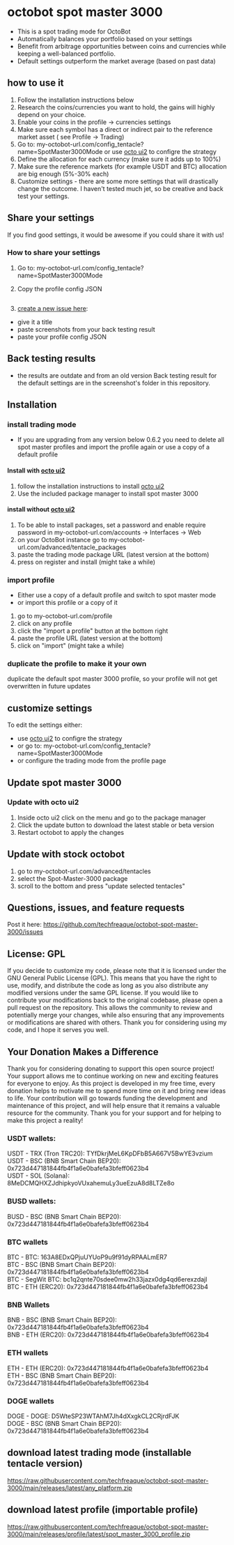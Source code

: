# octobot spot master 3000

* This is a spot trading mode for OctoBot
* Automatically balances your portfolio based on your settings
* Benefit from arbitrage opportunities between coins and currencies while keeping a well-balanced portfolio.
* Default settings outperform the market average (based on past data)

## how to use it

1. Follow the installation instructions below
2. Research the coins/currencies you want to hold, the gains will highly depend on your choice.
3. Enable your coins in the profile -> currencies settings
4. Make sure each symbol has a direct or indirect pair to the reference market asset ( see Profile -> Trading)
5. Go to: my-octobot-url.com/config\_tentacle?name=SpotMaster3000Mode or use [octo ui2](https://github.com/techfreaque/octo-ui-2/) to configre the strategy
6. Define the allocation for each currency (make sure it adds up to 100%)
7. Make sure the reference markets (for example USDT and BTC) allocation are big enough (5%-30% each)
8. Customize settings - there are some more settings that will drastically change the outcome. I haven't tested much jet, so be creative and back test your settings.

## Share your settings

If you find good settings, it would be awesome if you could share it with us!

### How to share your settings

1. Go to: my-octobot-url.com/config\_tentacle?name=SpotMaster3000Mode
2.  Copy the profile config JSON

    <figure><img src=".gitbook/assets/image.png" alt=""><figcaption></figcaption></figure>
3. [create a new issue here](https://github.com/techfreaque/octobot-spot-master-3000/issues/new):

* give it a title
* paste screenshots from your back testing result
* paste your profile config JSON&#x20;

## Back testing results
* the results are outdate and from an old version
Back testing result for the default settings are in the screenshot's folder in this repository.

## Installation

### install trading mode
* If you are upgrading from any version below 0.6.2 you need to delete all spot master profiles and import the profile again or use a copy of a default profile

#### Install with [octo ui2](https://github.com/techfreaque/octo-ui-2/)
1. follow the installation instructions to install [octo ui2](https://github.com/techfreaque/octo-ui-2/)
2. Use the included package manager to install spot master 3000

#### install without [octo ui2](https://github.com/techfreaque/octo-ui-2/)
1. To be able to install packages, set a password and enable require password in my-octobot-url.com/accounts -> Interfaces -> Web
2. on your OctoBot instance go to my-octobot-url.com/advanced/tentacle\_packages
3. paste the trading mode package URL (latest version at the bottom)
4. press on register and install (might take a while)

### import profile
* Either use a copy of a default profile and switch to spot master mode
* or import this profile or a copy of it
1. go to my-octobot-url.com/profile
2. click on any profile
3. click the "import a profile" button at the bottom right
4. paste the profile URL (latest version at the bottom)
5. click on "import" (might take a while)


### duplicate the profile to make it your own

duplicate the default spot master 3000 profile, so your profile will not get overwritten in future updates

## customize settings

To edit the settings either:

* use [octo ui2](https://github.com/techfreaque/octo-ui-2/) to configre the strategy
* or go to: my-octobot-url.com/config\_tentacle?name=SpotMaster3000Mode
* or configure the trading mode from the profile page


## Update spot master 3000
### Update with octo ui2
1. Inside octo ui2 click on the menu and go to the package manager
2. Click the update button to download the latest stable or beta version
3. Restart octobot to apply the changes

## Update with stock octobot
1. go to my-octobot-url.com/advanced/tentacles
2. select the Spot-Master-3000 package
3. scroll to the bottom and press "update selected tentacles"

## Questions, issues, and feature requests

Post it here: https://github.com/techfreaque/octobot-spot-master-3000/issues

## License: GPL

If you decide to customize my code, please note that it is licensed under the GNU General Public License (GPL). This means that you have the right to use, modify, and distribute the code as long as you also distribute any modified versions under the same GPL license. If you would like to contribute your modifications back to the original codebase, please open a pull request on the repository. This allows the community to review and potentially merge your changes, while also ensuring that any improvements or modifications are shared with others. Thank you for considering using my code, and I hope it serves you well.

## Your Donation Makes a Difference

Thank you for considering donating to support this open source project! Your support allows me to continue working on new and exciting features for everyone to enjoy. As this project is developed in my free time, every donation helps to motivate me to spend more time on it and bring new ideas to life. Your contribution will go towards funding the development and maintenance of this project, and will help ensure that it remains a valuable resource for the community. Thank you for your support and for helping to make this project a reality!

### USDT wallets:

USDT - TRX (Tron TRC20): TYfDkrjMeL6KpDFbB5A667V5BwYE3vzium\
USDT - BSC (BNB Smart Chain BEP20): 0x723d447181844fb4f1a6e0bafefa3bfeff0623b4\
USDT - SOL (Solana): 8MeDCMQHXZJdhipkyoVUxahemuLy3ueEzuA8d8LTZe8o

### BUSD wallets:

BUSD - BSC (BNB Smart Chain BEP20): 0x723d447181844fb4f1a6e0bafefa3bfeff0623b4

### BTC wallets

BTC - BTC: 163A8EDxQPjuUYUoP9u9f91dyRPAALmER7\
BTC - BSC (BNB Smart Chain BEP20): 0x723d447181844fb4f1a6e0bafefa3bfeff0623b4\
BTC - SegWit BTC: bc1q2qnte70sdee0mw2h33jazx0dg4qd6erexzdajl\
BTC - ETH (ERC20): 0x723d447181844fb4f1a6e0bafefa3bfeff0623b4

### BNB Wallets

BNB - BSC (BNB Smart Chain BEP20): 0x723d447181844fb4f1a6e0bafefa3bfeff0623b4\
BNB - ETH (ERC20): 0x723d447181844fb4f1a6e0bafefa3bfeff0623b4

### ETH wallets

ETH - ETH (ERC20): 0x723d447181844fb4f1a6e0bafefa3bfeff0623b4 \
ETH - BSC (BNB Smart Chain BEP20): 0x723d447181844fb4f1a6e0bafefa3bfeff0623b4

### DOGE wallets

DOGE - DOGE: D5WteSP23WTAhM7Jh4dXxgkCL2CRjrdFJK\
DOGE - BSC (BNB Smart Chain BEP20): 0x723d447181844fb4f1a6e0bafefa3bfeff0623b4

## download latest trading mode (installable tentacle version)

https://raw.githubusercontent.com/techfreaque/octobot-spot-master-3000/main/releases/latest/any_platform.zip

## download latest profile (importable profile)

https://raw.githubusercontent.com/techfreaque/octobot-spot-master-3000/main/releases/profile/latest/spot_master_3000_profile.zip
